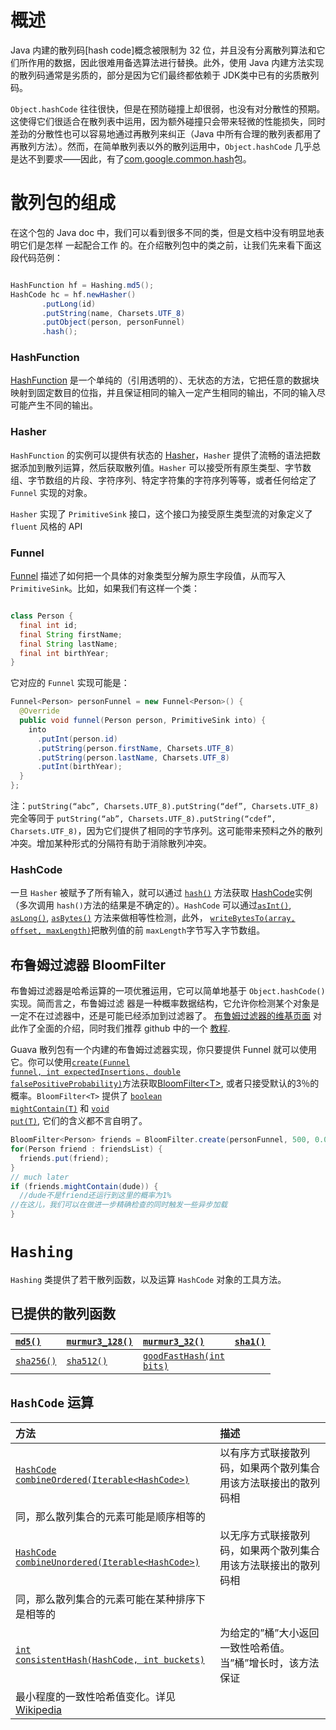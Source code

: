 # 概述

Java 内建的散列码[hash code]概念被限制为 32 位，并且没有分离散列算法和它们所作用的数据，因此很难用备选算法进行替换。此外，使用 Java 内建方法实现的散列码通常是劣质的，部分是因为它们最终都依赖于 JDK类中已有的劣质散列码。

`Object.hashCode` 往往很快，但是在预防碰撞上却很弱，也没有对分散性的预期。这使得它们很适合在散列表中运用，因为额外碰撞只会带来轻微的性能损失，同时差劲的分散性也可以容易地通过再散列来纠正（Java 中所有合理的散列表都用了再散列方法）。然而，在简单散列表以外的散列运用中，`Object.hashCode` 几乎总是达不到要求——因此，有了[com.google.common.hash](http://google.github.io/guava/releases/snapshot/api/docs/com/google/common/hash/package-summary.html)包。

# 散列包的组成
在这个包的 Java doc 中，我们可以看到很多不同的类，但是文档中没有明显地表明它们是怎样 一起配合工作
的。在介绍散列包中的类之前，让我们先来看下面这段代码范例：
```java

HashFunction hf = Hashing.md5();
HashCode hc = hf.newHasher()
       .putLong(id)
       .putString(name, Charsets.UTF_8)
       .putObject(person, personFunnel)
       .hash();
```

### HashFunction
[HashFunction](http://google.github.io/guava/releases/snapshot/api/docs/com/google/common/hash/HashFunction.html) 是一个单纯的（引用透明的）、无状态的方法，它把任意的数据块映射到固定数目的位指，并且保证相同的输入一定产生相同的输出，不同的输入尽可能产生不同的输出。
### Hasher
`HashFunction` 的实例可以提供有状态的 [Hasher](http://google.github.io/guava/releases/snapshot/api/docs/com/google/common/hash/Hasher.html)，`Hasher` 提供了流畅的语法把数据添加到散列运算，然后获取散列值。`Hasher` 可以接受所有原生类型、字节数组、字节数组的片段、字符序列、特定字符集的字符序列等等，或者任何给定了 `Funnel` 实现的对象。

`Hasher` 实现了 `PrimitiveSink` 接口，这个接口为接受原生类型流的对象定义了 `fluent` 风格的 API

### Funnel
[Funnel](http://google.github.io/guava/releases/snapshot/api/docs/com/google/common/hash/Funnel.html) 描述了如何把一个具体的对象类型分解为原生字段值，从而写入 `PrimitiveSink`。比如，如果我们有这样一个类：
```java

class Person {
  final int id;
  final String firstName;
  final String lastName;
  final int birthYear;
}
```
它对应的 `Funnel` 实现可能是：
```java
Funnel<Person> personFunnel = new Funnel<Person>() {
  @Override
  public void funnel(Person person, PrimitiveSink into) {
    into
      .putInt(person.id)
      .putString(person.firstName, Charsets.UTF_8)
      .putString(person.lastName, Charsets.UTF_8)
      .putInt(birthYear);
  }
};
```

注：`putString(“abc”, Charsets.UTF_8).putString(“def”, Charsets.UTF_8)`完全等同于 `putString(“ab”, Charsets.UTF_8).putString(“cdef”, Charsets.UTF_8)`，因为它们提供了相同的字节序列。这可能带来预料之外的散列冲突。增加某种形式的分隔符有助于消除散列冲突。
### HashCode
一旦 `Hasher` 被赋予了所有输入，就可以通过 <a href='http://google.github.io/guava/releases/snapshot/api/docs/com/google/common/hash/Hasher.html#hash()'><code>hash()</code></a> 方法获取 [HashCode](http://google.github.io/guava/releases/snapshot/api/docs/com/google/common/hash/HashCode.html)实例（多次调用 `hash()`方法的结果是不确定的）。`HashCode` 可以通过<a href='http://google.github.io/guava/releases/snapshot/api/docs/com/google/common/hash/HashCode.html#asInt()'><code>asInt()</code></a>, <a href='http://google.github.io/guava/releases/snapshot/api/docs/com/google/common/hash/HashCode.html#asLong()'><code>asLong()</code></a>, <a href='http://google.github.io/guava/releases/snapshot/api/docs/com/google/common/hash/HashCode.html#asBytes()'><code>asBytes()</code></a> 方法来做相等性检测，此外， <a href='http://google.github.io/guava/releases/snapshot/api/docs/com/google/common/hash/HashCode.html#writeBytesTo(byte[], int, int)'><code>writeBytesTo(array, offset, maxLength)</code></a>把散列值的前 `maxLength`字节写入字节数组。

## 布鲁姆过滤器 BloomFilter
布鲁姆过滤器是哈希运算的一项优雅运用，它可以简单地基于 `Object.hashCode()`实现。简而言之，布鲁姆过滤
器是一种概率数据结构，它允许你检测某个对象是一定不在过滤器中，还是可能已经添加到过滤器了。 [布鲁姆过滤器的维基页面](http://en.wikipedia.org/wiki/Bloom_filter) 对此作了全面的介绍，同时我们推荐 github 中的一个 [教程](http://llimllib.github.com/bloomfilter-tutorial/).

Guava 散列包有一个内建的布鲁姆过滤器实现，你只要提供 Funnel 就可以使用它。你可以使用<a href='http://google.github.io/guava/releases/snapshot/api/docs/com/google/common/hash/BloomFilter.html#create(com.google.common.hash.Funnel, int, double)'><code>create(Funnel funnel, int expectedInsertions, double falsePositiveProbability)</code></a>方法获取[BloomFilter&lt;T&gt;](http://google.github.io/guava/releases/snapshot/api/docs/com/google/common/hash/BloomFilter.html), 或者只接受默认的3％的概率。`BloomFilter<T>` 提供了 <a href='http://google.github.io/guava/releases/snapshot/api/docs/com/google/common/hash/BloomFilter.html#mightContain(T)'><code>boolean mightContain(T)</code></a> 和 <a href='http://google.github.io/guava/releases/snapshot/api/docs/com/google/common/hash/BloomFilter.html#put(T)'><code>void put(T)</code></a>, 它们的含义都不言自明了。

```java
BloomFilter<Person> friends = BloomFilter.create(personFunnel, 500, 0.01);
for(Person friend : friendsList) {
  friends.put(friend);
}
// much later
if (friends.mightContain(dude)) {
  //dude不是friend还运行到这里的概率为1%
//在这儿，我们可以在做进一步精确检查的同时触发一些异步加载
}
```

# `Hashing`
`Hashing` 类提供了若干散列函数，以及运算 `HashCode` 对象的工具方法。

## 已提供的散列函数
| <a href='http://google.github.io/guava/releases/snapshot/api/docs/com/google/common/hash/Hashing.html#md5()'><code>md5()</code></a> | <a href='http://google.github.io/guava/releases/snapshot/api/docs/com/google/common/hash/Hashing.html#murmur3_128()'><code>murmur3_128()</code></a> | <a href='http://google.github.io/guava/releases/snapshot/api/docs/com/google/common/hash/Hashing.html#murmur3_32()'><code>murmur3_32()</code></a> | <a href='http://google.github.io/guava/releases/snapshot/api/docs/com/google/common/hash/Hashing.html#sha1()'><code>sha1()</code></a> |
| :--------------------------------------- | :--------------------------------------- | :--------------------------------------- | :--------------------------------------- |
| <a href='http://google.github.io/guava/releases/snapshot/api/docs/com/google/common/hash/Hashing.html#sha256()'><code>sha256()</code></a> | <a href='http://google.github.io/guava/releases/snapshot/api/docs/com/google/common/hash/Hashing.html#sha512()'><code>sha512()</code></a> | <a href='http://google.github.io/guava/releases/snapshot/api/docs/com/google/common/hash/Hashing.html#goodFastHash(int)'><code>goodFastHash(int bits)</code></a> |                                          |

## `HashCode`  运算
| 方法                                   | 描述                              |
| :--------------------------------------- | :--------------------------------------- |
| <a href='http://google.github.io/guava/releases/snapshot/api/docs/com/google/common/hash/Hashing.html#combineOrdered(java.lang.Iterable)'><code>HashCode combineOrdered(Iterable&lt;HashCode&gt;)</code></a> | 以有序方式联接散列码，如果两个散列集合用该方法联接出的散列码相
同，那么散列集合的元素可能是顺序相等的 |
| <a href='http://google.github.io/guava/releases/snapshot/api/docs/com/google/common/hash/Hashing.html#combineUnordered(java.lang.Iterable)'><code>HashCode combineUnordered(Iterable&lt;HashCode&gt;)</code></a> | 以无序方式联接散列码，如果两个散列集合用该方法联接出的散列码相
同，那么散列集合的元素可能在某种排序下是相等的 |
| <a href='http://google.github.io/guava/releases/snapshot/api/docs/com/google/common/hash/Hashing.html#consistentHash(com.google.common.hash.HashCode, int)'><code>int consistentHash(HashCode, int buckets)</code></a> | 为给定的”桶”大小返回一致性哈希值。当”桶”增长时，该方法保证
最小程度的一致性哈希值变化。详见 <a href='http://en.wikipedia.org/wiki/Consistent_hashing'>Wikipedia</a>  |
